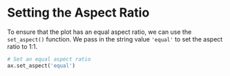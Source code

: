 # Setting the Aspect Ratio

To ensure that the plot has an equal aspect ratio, we can use the `set_aspect()` function. We pass in the string value `'equal'` to set the aspect ratio to 1:1.

```python
# Set an equal aspect ratio
ax.set_aspect('equal')
```

